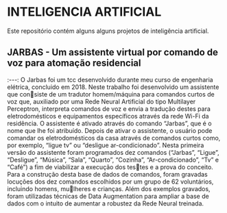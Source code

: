 # INTELIGENCIA ARTIFICIAL
 Este repositório contém alguns alguns projetos de inteligência artificial.
## JARBAS - Um assistente virtual por comando de voz para atomação residencial
:---:
O Jarbas foi um tcc desenvolvido durante meu curso de engenharia elétrica, concluido em 2018.
Neste trabalho foi desenvolvido um assistente que consiste de um tradutor homem/máquina para comandos curtos de voz que, auxiliado por uma Rede Neural Artificial do tipo Multilayer Perceptron, interpreta comandos de voz e envia a tradução destes para eletrodomésticos e equipamentos específicos através da rede Wi-Fi da residência. O assistente é ativado através do comando “Jarbas”, que é o nome que lhe foi atribuído. Depois de ativar o assistente, o usuário pode comandar os eletrodomésticos da casa através de comandos curtos como, por exemplo, “ligue tv” ou “desligue ar-condicionado”. Nesta primeira versão do
assistente foram programados dez comandos (“Jarbas”, “Ligue”, “Desligue”, “Música”, “Sala”, “Quarto”, “Cozinha”, “Ar-condicionado”, “Tv” e “Café”) a fim de viabilizar a execução dos testes e a prova do conceito. Para a construção desta base de dados de comandos, foram gravadas locuções dos dez comandos escolhidos por um grupo de 62 voluntários, incluindo homens, mulheres e crianças. Além dos exemplos gravados, foram utilizadas técnicas de Data Augmentation para ampliar a base de dados com o intuito de aumentar a robustez da Rede Neural treinada.
